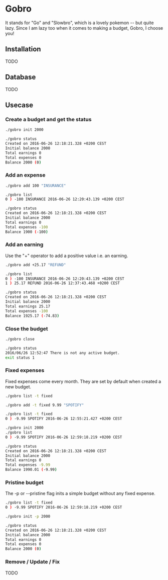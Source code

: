 # Gobro

It stands for "Go" and "Slowbro", which is a lovely pokemon -- but quite lazy. Since I am lazy too when it comes to making a budget, Gobro, I choose you!

## Installation

TODO

## Database

TODO

## Usecase

### Create a budget and get the status

```sh
./gobro init 2000

./gobro status
Created on 2016-06-26 12:18:21.328 +0200 CEST
Initial balance 2000
Total earnings 0
Total expenses 0
Balance 2000 (0)
```

### Add an expense

```sh
./gobro add 100 "INSURANCE"

./gobro list
0 ) -100 INSURANCE 2016-06-26 12:20:43.139 +0200 CEST

./gobro status
Created on 2016-06-26 12:18:21.328 +0200 CEST
Initial balance 2000
Total earnings 0
Total expenses -100
Balance 1900 (-100)
```

### Add an earning

Use the "+" operator to add a positive value i.e. an earning.

```sh
./gobro add +25.17 "REFUND"

./gobro list
0 ) -100 INSURANCE 2016-06-26 12:20:43.139 +0200 CEST
1 ) 25.17 REFUND 2016-06-26 12:37:43.468 +0200 CEST

./gobro status
Created on 2016-06-26 12:18:21.328 +0200 CEST
Initial balance 2000
Total earnings 25.17
Total expenses -100
Balance 1925.17 (-74.83)
```

### Close the budget
``` sh
./gobro close

./gobro status
2016/06/26 12:52:47 There is not any active budget.
exit status 1

```

### Fixed expenses

Fixed expenses come every month. They are set by default when created a new budget.

``` sh
./gobro list -t fixed

./gobro add -t fixed 9.99 "SPOTIFY"

./gobro list -t fixed
0 ) -9.99 SPOTIFY 2016-06-26 12:55:21.427 +0200 CEST

./gobro init 2000
./gobro list
0 ) -9.99 SPOTIFY 2016-06-26 12:59:18.219 +0200 CEST

./gobro status
Created on 2016-06-26 12:18:21.328 +0200 CEST
Initial balance 2000
Total earnings 0
Total expenses -9.99
Balance 1990.01 (-9.99)
```

### Pristine budget

The -p or --pristine flag inits a simple budget without any fixed expense.

``` sh
./gobro list -t fixed
0 ) -9.99 SPOTIFY 2016-06-26 12:59:18.219 +0200 CEST

./gobro init -p 2000

./gobro status
Created on 2016-06-26 12:18:21.328 +0200 CEST
Initial balance 2000
Total earnings 0
Total expenses 0
Balance 2000 (0)
```
### Remove / Update / Fix
TODO
